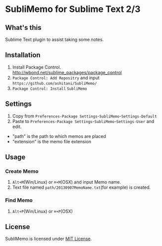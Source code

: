 # SubliMemo for Sublime Text 2/3

## What's this

Sublime Text plugin to assist taking some notes.

## Installation

1. Install Package Control. http://wbond.net/sublime_packages/package_control
2. `Package Control: Add Repositry` and input `https://github.com/ashitani/SubliMemo/`
3. `Package Control: Install` `SubliMemo`

## Settings

1. Copy from `Preferences-Package Settings`-`SubliMemo`-`Settings-Default`
2. Paste to `Preferences-Package Settings`-`SubliMemo`-`Settings-User` and edit.

- "path" is the path to which memos are placed
- "extension" is the memo file extension

## Usage

### Create Memo

1. `Alt+M`(Win/Linux) or `⌘+M`(OSX) and input Memo name.
2. Text file named `path/20130907MemoName.txt`(for example) is created.

### Find Memo

1. `Alt+P`(Win/Linux) or `⌘+P`(OSX) 

## License

SubliMemo is licensed under [MIT License](http://opensource.org/licenses/mit-license.php).

